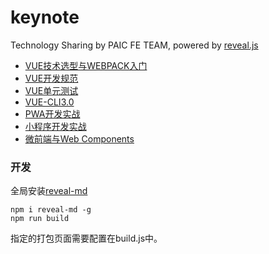 # keynote
Technology Sharing by PAIC FE TEAM, powered by [reveal.js](https://github.com/hakimel/reveal.js)

- [VUE技术选型与WEBPACK入门](http://pss-esales-cms-stg1.paic.com.cn/appStatic/paic-keynote/vue-startup.html#/)
- [VUE开发规范](http://pss-esales-cms-stg1.paic.com.cn/appStatic/paic-keynote/vue-specification.html#/)
- [VUE单元测试](http://pss-esales-cms-stg1.paic.com.cn/appStatic/paic-keynote/vue-test.html#/)
- [VUE-CLI3.0](http://pss-esales-cms-stg1.paic.com.cn/appStatic/paic-keynote/vue-cli.html#/)
- [PWA开发实战](http://pss-esales-cms-stg1.paic.com.cn/appStatic/paic-keynote/pwa.html#/)
- [小程序开发实战](http://pss-esales-cms-stg1.paic.com.cn/appStatic/paic-keynote/weapp.html#/)
- [微前端与Web Components](http://pss-esales-cms-stg1.paic.com.cn/appStatic/paic-keynote/microfrontend.html#/)

### 开发

全局安装[reveal-md](https://github.com/webpro/reveal-md)

```
npm i reveal-md -g
npm run build
```

指定的打包页面需要配置在build.js中。


